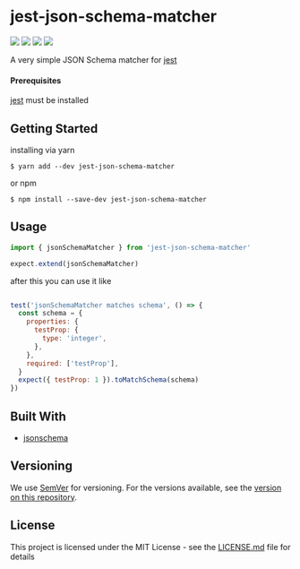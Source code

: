 # jest-json-schema-matcher

[![](https://img.shields.io/npm/v/jest-json-schema-matcher.svg)](https://www.npmjs.com/package/jest-json-schema-matcher) 
[![](https://img.shields.io/circleci/project/github/SteffenHummel/jest-json-schema-matcher.svg)](https://circleci.com/gh/SteffenHummel/jest-json-schema-matcher)
![](https://img.shields.io/codecov/c/github/steffenhummel/jest-json-schema-matcher.svg)
 [![](https://img.shields.io/github/license/steffenhummel/jest-json-schema-matcher.svg)](https://github.com/SteffenHummel/jest-json-schema-matcher/blob/master/LICENSE) 


A very simple JSON Schema matcher for <a href="https://github.com/facebook/jest">jest</a>


#### Prerequisites

<a href="https://github.com/facebook/jest">jest</a> must be installed


## Getting Started


installing via yarn 

```
$ yarn add --dev jest-json-schema-matcher
```
or npm
```
$ npm install --save-dev jest-json-schema-matcher
```

## Usage

```javascript
import { jsonSchemaMatcher } from 'jest-json-schema-matcher'

expect.extend(jsonSchemaMatcher)
```

after this you can use it like
```javascript

test('jsonSchemaMatcher matches schema', () => {
  const schema = {
    properties: {
      testProp: {
        type: 'integer',
      },
    },
    required: ['testProp'],
  }
  expect({ testProp: 1 }).toMatchSchema(schema)
})

```
 

## Built With

* [jsonschema](https://github.com/tdegrunt/jsonschema#readme) 


## Versioning

We use [SemVer](http://semver.org/) for versioning. For the versions available, see the [version on this repository](https://github.com/SteffenHummel/jest-json-schema-matcher/releases). 


## License

This project is licensed under the MIT License - see the [LICENSE.md](LICENSE.md) file for details

